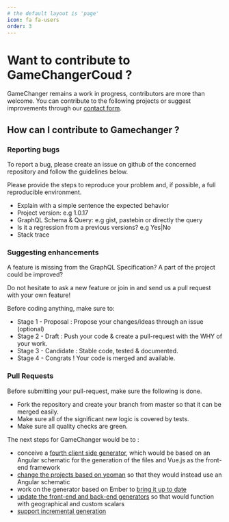 ```yaml
---
# the default layout is 'page'
icon: fa fa-users
order: 3
---
```


# Want to contribute to GameChangerCoud ?

GameChanger remains a work in progress, contributors are more than welcome. You can contribute to the following projects or suggest improvements through our [contact form](/contact/). 

## How can I contribute to Gamechanger ?
### Reporting bugs

To report a bug, please create an issue on github of the concerned repository and follow the guidelines below.

Please provide the steps to reproduce your problem and, if possible, a full reproducible environment.

*  Explain with a simple sentence the expected behavior  
*  Project version: e.g 1.0.17  
*  GraphQL Schema & Query: e.g gist, pastebin or directly the query
*  Is it a regression from a previous versions? e.g Yes|No
*  Stack trace

### Suggesting enhancements

A feature is missing from the GraphQL Specification?
A part of the project could be improved?

Do not hesitate to ask a new feature or join in and send us a pull request with your own feature!

Before coding anything, make sure to:
*  Stage 1 - Proposal : Propose your changes/ideas through an issue (optional)
*  Stage 2 - Draft : Push your code & create a pull-request with the WHY of your work.
*  Stage 3 - Candidate : Stable code, tested & documented.
*  Stage 4 - Congrats ! Your code is merged and available.

### Pull Requests

Before submitting your pull-request, make sure the following is done.
*  Fork the repository and create your branch from master so that it can be merged easily.
*  Make sure all of the significant new logic is covered by tests.
*  Make sure all quality checks are green.

The next steps for GameChanger would be to :
*  conceive a [fourth client side generator](/contributing/client-generator-based-on-vuejs), which would be based on an Angular schematic for the generation of the files and Vue.js as the front-end framework  
*  [change the projects based on yeoman](/contributing/from-yeoman-to-angular-schematic/) so that they would instead use an Angular schematic  
*  work on the generator based on Ember to [bring it up to date](/contributing/update-the-generator-based-on-ember/) 
* [update the front-end and back-end generators](/contributing/make-generators-function-with-additional-scalars) so that would function with geographical and custom scalars
*  [support incremental generation](/contributing/support-incremental-generation/)


